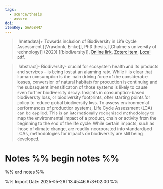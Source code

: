 ```yaml
---
tags:
  - source/thesis
  - zotero
doi: 
itemKey: GAA6BMM7
---
```

>[!metadata]+
> Towards inclusion of Biodiversity in Life Cycle Assessment
> [[Vrasdonk, Emke]], 
> PhD thesis, [[Chalmers university of technology]] (2020)
> [[biodiversity]], 
> [Online link](), [Zotero Item](zotero://select/library/items/GAA6BMM7), [Local pdf](file://C:/Users/aburg/Documents/references/zotero/storage/DN8CP4Q8/516518_Fulltext.pdf), 

>[!abstract]-
>Biodiversity- crucial for ecosystem health and its products and services – is being lost at an alarming rate. While it is clear that human consumption is the main driving force of the considerable losses, conversion of natural habitats for production is continuing and the subsequent intensification of those systems is likely to cause even further biodiversity decay. Insights in consumption-based biodiversity loss, or biodiversity footprints, offer starting points for policy to reduce global biodiversity loss. To assess environmental performances of production systems, Life Cycle Assessment (LCA) can be applied. This is an internationally recognised methodology to map the environmental impact of a product, chain or activity from the beginning to the end of the life cycle. While certain impacts, such as those of climate change, are readily incorporated into standardised LCAs, methodologies for impacts on biodiversity are still being developed.

# Notes %% begin notes %%

%% end notes %%




%% Import Date: 2025-05-26T13:45:46.673+02:00 %%

